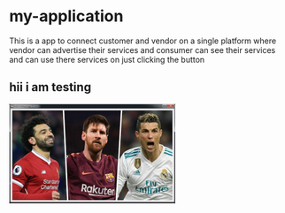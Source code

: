 # my-application
This is a app to connect customer and vendor on a single platform 
where vendor can advertise their services and consumer can see their services and 
can use there services on just clicking the button

## hii i am testing 
![What is this](sports.png)

